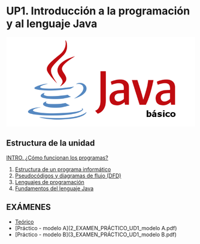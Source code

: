 # UP1. Introducción a la programación y al lenguaje Java

![java basico](java_basico.png)

## Estructura de la unidad
[INTRO. ¿Cómo funcionan los programas?]()
1.  [Estructura de un programa informático]()
2.  [Pseudocódigos y diagramas de flujo (DFD)]()
3.  [Lenguajes de programación]()
4.  [Fundamentos del lenguaje Java]() 

## EXÁMENES
- [Teórico](1_EXAMEN_TEÓRICO_UD1.pdf)
- [Práctico - modelo A](2_EXAMEN_PRÁCTICO_UD1_modelo A.pdf)
- [Práctico - modelo B](3_EXAMEN_PRÁCTICO_UD1_modelo B.pdf)
